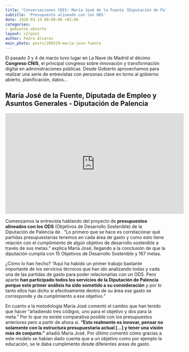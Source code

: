 ```yaml
---
title: "Conversaciones CNIS: María José de la Fuente (Diputación de Palencia)"
subtitle: 'Presupuesto alineado con los ODS'
date: 2020-03-19 00:00:00 +02:00
categories:
- gobierno_abierto
layout: v2/post
author: Pedro Álvarez
main_photo: posts/200319-maria-jose-fuente
---
```


El pasado 3 y 4 de marzo tuvo lugar en La Nave de Madrid el décimo **Congreso CNIS**, el principal congreso sobre innovación y transformación digital en administraciones públicas. Desde Gobierto aprovechamos para realizar una serie de entrevistas con personas clave en torno al gobierno abierto, planificación, datos...

## María José de la Fuente, Diputada de Empleo y Asuntos Generales - Diputación de Palencia

<div class="video_wrapper bigger">
  <iframe width="560" height="315" src="https://www.youtube.com/embed/cKzycj4y2w0" frameborder="0" allow="accelerometer; autoplay; encrypted-media; gyroscope; picture-in-picture" allowfullscreen></iframe>
</div>

Comenzamos la entrevista hablando del proyecto de **presupuestos alineados con los ODS** (Objetivos de Desarrollo Sostenible) de la Diputación de Palencia de . “Lo primero que se hace es correlacionar qué partidas presupuestarias tenemos en cada área de gasto y como esto tiene relación con el cumplimiento de algún objetivo de desarrollo sostenible a través de sus metas.” explica María José, llegando a la conclusión de que la diputación cumplía con 15 Objetivos de Desarrollo Sostenible y 167 metas. 

¿Cómo lo han hecho? “Aquí ha habido un primer trabajo bastante importante de los servicios técnicos que han ido analizando todas y cada una de las partidas de gasto para poder relacionarlas con un ODS. Pero aparte **han participado todos los servicios de la Diputación de Palencia porque este primer análisis ha sido sometido a su consideración** y por lo tanto ellos han dicho si efectivamente dentro de su área ese gasto se corresponde y da cumplimiento a ese objetivo.”

En cuanto a la metodología Maria José comentó el cambio que han tenido que hacer “añadiendo tres códigos, uno para el objetivo y dos para la meta.” Por lo que no existe comparativa posible con los presupuestos anteriores pero a partir de ahora si. **“Esto realmente es innovar, pensar no solamente con la estructura presupuestaria actual [...] y tener una visión más de conjunto.”** añadió Maria José. Por último comentó cómo gracias a este modelo se habían dado cuenta que a un objetivo como por ejemplo la educación, se le daba cumplimento desde diferentes areas de gasto. 


